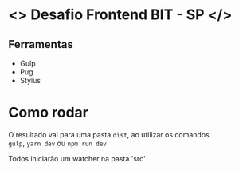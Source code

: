 # <> Desafio Frontend BIT - SP </>

## Ferramentas
 - Gulp
 - Pug
 - Stylus

# Como rodar
O resultado vai para uma pasta `dist`, ao utilizar os comandos  
`gulp`, `yarn dev` ou `npm run dev`

Todos iniciarão um watcher na pasta 'src'
